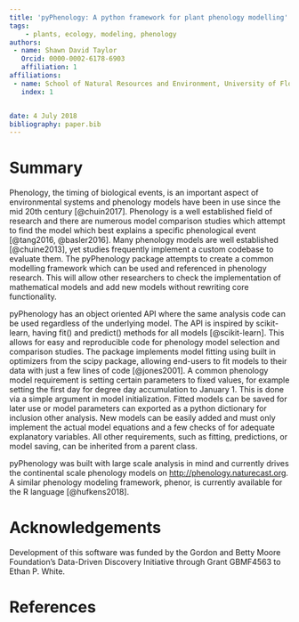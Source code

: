 ```yaml
---
title: 'pyPhenology: A python framework for plant phenology modelling'
tags:
    - plants, ecology, modeling, phenology
authors:
 - name: Shawn David Taylor
   Orcid: 0000-0002-6178-6903
   affiliation: 1
affiliations:
 - name: School of Natural Resources and Environment, University of Florida
   index: 1


date: 4 July 2018
bibliography: paper.bib
---
```


# Summary

Phenology, the timing of biological events, is an important aspect of environmental systems and phenology models have been in use since the mid 20th century [@chuin2017]. Phenology is a well established field of research and there are numerous model comparison studies which attempt to find the model which best explains a specific phenological event [@tang2016, @basler2016]. Many phenology models are well established [@chuine2013], yet studies frequently implement a custom codebase to evaluate them.  The pyPhenology package attempts to create a common modelling framework which can be used and referenced in phenology research. This will allow other researchers to check the implementation of mathematical models and add new models without rewriting core functionality. 

pyPhenology has an object oriented API where the same analysis code can be used regardless of the underlying model. The API is inspired by scikit-learn, having fit() and predict() methods for all models [@scikit-learn]. This allows for easy and reproducible code for phenology model selection and comparison studies. The package implements model fitting using built in optimizers from the scipy package, allowing end-users to fit models to their data with just a few lines of code [@jones2001]. A common phenology model requirement is setting certain parameters to fixed values, for example setting the first day for degree day accumulation to January 1. This is done via a simple argument in model initialization. Fitted models can be saved for later use or model parameters can exported as a python dictionary for inclusion other analysis. New models can be easily added and must only implement the actual model equations and a few checks of for adequate explanatory variables. All other requirements, such as fitting, predictions, or model saving, can be inherited from a parent class. 

pyPhenology was built with large scale analysis in mind and currently drives the continental scale phenology models on http://phenology.naturecast.org. A similar phenology modeling framework, phenor, is currently available for the R language [@hufkens2018]. 

# Acknowledgements

Development of this software was funded by the Gordon and Betty Moore Foundation’s Data-Driven Discovery Initiative through Grant GBMF4563 to Ethan P. White.

# References
